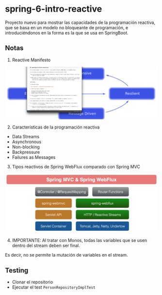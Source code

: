 # spring-6-intro-reactive

Proyecto nuevo para mostrar las capacidades de la programación reactiva, que se basa en un modelo no bloqueante de programación, e introduciéndonos en la forma es la que se usa en SpringBoot.

## Notas

1. Reactive Manifesto

![alt Reactive Manifesto](../images/20-Reactive-Manifesto.png)

2. Características de la programación reactiva

- Data Streams
- Asynchronous
- Non-blocking
- Backpressure
- Failures as Messages

3. Tipos reactivos de Spring WebFlux comparado con Spring MVC

![alt Reactive Manifesto](../images/21-Reactive-Types-In-Spring.png)

4. IMPORTANTE: Al tratar con Monos, todas las variables que se usen dentro del stream deben ser final.

Es decir, no se permite la mutación de variables en el stream.

## Testing

- Clonar el repositorio
- Ejecutar el test `PersonRepositoryImplTest`